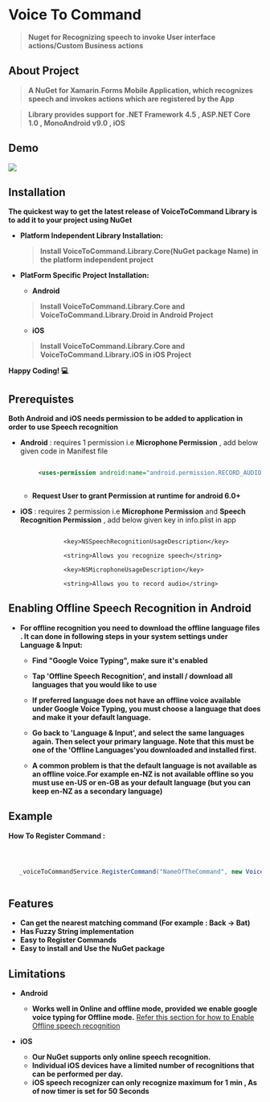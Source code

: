 # Voice To Command 

> **Nuget for Recognizing speech to invoke User interface actions/Custom Business actions**


## About Project


>**A NuGet for Xamarin.Forms Mobile Application, which recognizes speech and invokes actions which are registered by the App**



>**Library provides support for .NET Framework 4.5 , ASP.NET Core 1.0 , MonoAndroid v9.0 , iOS**


## Demo

![](https://github.com/SpeechRecognitionDemo/SpeechRecognitionApp/blob/master/WorkingApp.gif)


## Installation

**The quickest way to get the latest release of VoiceToCommand Library is to add it to your project using NuGet**

   - **Platform Independent Library Installation:**
       > **Install VoiceToCommand.Library.Core(NuGet package Name) in the platform independent project**
       
       
   - **PlatForm Specific Project Installation:**    
       * **Android**
       > **Install VoiceToCommand.Library.Core and VoiceToCommand.Library.Droid in Android Project**
           
       * **iOS**
       > **Install VoiceToCommand.Library.Core and VoiceToCommand.Library.iOS in iOS Project**
           
**Happy Coding! :computer:**  


## Prerequistes

 

**Both Android and iOS needs permission to be added to application in order to use Speech recognition**
 
 - **Android** : requires 1 permission i.e **Microphone Permission** , add below given code in Manifest file
    ```xml
    
         <uses-permission android:name="android.permission.RECORD_AUDIO" />
         
    
    ```
    - **Request User to grant Permission at runtime for android 6.0+**
    
    
      
 - **iOS** : requires 2 permission i.e **Microphone Permission** and **Speech Recognition Permission** , add below given key in info.plist in app
     ```
     
                 <key>NSSpeechRecognitionUsageDescription</key>
     
                 <string>Allows you recognize speech</string>
     
                 <key>NSMicrophoneUsageDescription</key>
         
                 <string>Allows you to record audio</string>
 
     ```
     
     
     
## Enabling Offline Speech Recognition in Android 

* **For offline recognition you need to download the offline language files . It can done in  following steps in your system settings under Language & Input:**

    - **Find "Google Voice Typing", make sure it's enabled**
    
    - **Tap 'Offline Speech Recognition', and install / download all languages that you would like to use**
    
    - **If preferred language does not have an offline voice available under Google Voice Typing, you must choose a language that does and make it your default language.**
    
    - **Go back to 'Language & Input', and select the same languages again. Then select your primary language. Note that this must be one of the 'Offline Languages'you downloaded and installed first.**
    
     - **A common problem is that the default language is not available as an offline voice.For example en-NZ is not available offline so you must use en-US or en-GB as your default language (but you can keep en-NZ as a secondary language)**


## Example


**How To Register Command :**


```c#



   _voiceToCommandService.RegisterCommand("NameOfTheCommand", new VoiceCommand(ActionToBeExecuted));



```


## Features
   
   - **Can get the nearest matching command (For example : Back -> Bat)**
   - **Has Fuzzy String implementation**
   - **Easy to Register Commands**
   - **Easy to install and Use the NuGet package**
  

## Limitations

   * **Android**
      - **Works well in Online and offline mode, provided we enable google voice typing for Offline mode.** [Refer this section for how to Enable Offline speech recognition](https://github.com/SpeechRecognitionDemo/SpeechRecognitionApp#enabling-offline-speech-recognition-in-android)
      
   * **iOS**
      - **Our NuGet supports only online speech recognition.**
      - **Individual iOS devices have a limited number of recognitions that can be performed per day.**
      - **iOS speech recognizer can only recognize maximum for 1 min , As of now timer is set for 50 Seconds**

  





